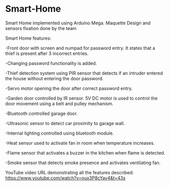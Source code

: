 # Smart-Home
Smart Home implemented using Arduino Mega.
Maquette Design and sensors fixation done by the team

Smart Home features:
 
-Front door with screen and numpad for password entry. It states that a thief is present after 3 incorrect entries. 

-Changing password functionality is added. 

-Thief detection system using PIR sensor that detects if an intruder entered the house without entering the door password. 

-Servo motor opening the door after correct password entry. 

-Garden door controlled by IR sensor. 5V DC motor is used to control the door movement using a belt and pulley mechanism. 

-Bluetooth controlled garage door.

-Ultrasonic sensor to detect car proximity to garage wall. 

-Internal lighting controlled using bluetooth module. 

-Heat sensor used to activate fan in room when temperature increases. 

-Flame sensor that activates a buzzer in the kitchen when flame is detected. 

-Smoke sensor that detects smoke presence and activates ventilating fan.  


YouTube video URL demonstrating all the features described:
https://www.youtube.com/watch?v=oux3P8cYav4&t=43s
